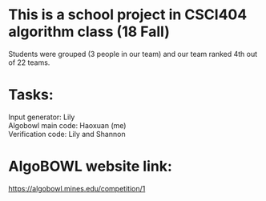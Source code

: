 # This is a school project in CSCI404 algorithm class (18 Fall)  
Students were grouped (3 people in our team) and our team ranked 4th out of 22 teams.  
# Tasks:  
  Input generator: Lily  
  Algobowl main code: Haoxuan (me)  
  Verification code: Lily and Shannon  
# AlgoBOWL website link:  
https://algobowl.mines.edu/competition/1
